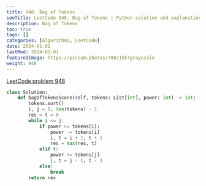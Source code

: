 ```yaml
---
title: 948. Bag of Tokens
seoTitle: LeetCode 948. Bag of Tokens | Python solution and explanation
description: Bag of Tokens
toc: true
tags: []
categories: [Algorithms, LeetCode]
date: 2024-01-01
lastMod: 2024-01-01
featuredImage: https://picsum.photos/700/155?grayscale
weight: 948
---
```


[LeetCode problem 948](https://leetcode.com/problems/bag-of-tokens/)

```python
class Solution:
    def bagOfTokensScore(self, tokens: List[int], power: int) -> int:
        tokens.sort()
        i, j = 0, len(tokens) - 1
        res = t = 0
        while i <= j:
            if power >= tokens[i]:
                power -= tokens[i]
                i, t = i + 1, t + 1
                res = max(res, t)
            elif t:
                power += tokens[j]
                j, t = j - 1, t - 1
            else:
                break
        return res
```

